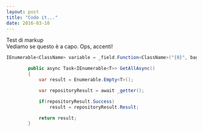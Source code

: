 ```yaml
---
layout: post
title: "Code it..."
date: 2016-03-10
---
```


Test di markup  
Vediamo se questo è a capo. Ops, accenti!

```cs
IEnumerable<ClassName> variable = _field.Function<ClassName>("{0}", bagigio);

        public async Task<IEnumerable<T>> GetAllAsync()
        {
            var result = Enumerable.Empty<T>();

            var repositoryResult = await _getter();

            if(repositoryResult.Success)
                result = repositoryResult.Result;

            return result;
        }
```